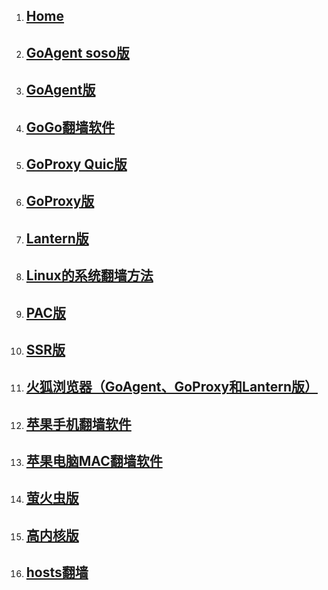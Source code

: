 1. ## [Home](https://github.com/Alvin9999/new-pac/wiki)
1. ## [GoAgent soso版](https://github.com/Alvin9999/new-pac/wiki/GoAgent-soso%E7%89%88)
1. ## [GoAgent版](https://github.com/Alvin9999/new-pac/wiki/GoAgent%E7%89%88)
1. ## [GoGo翻墙软件](https://github.com/Alvin9999/new-pac/wiki/GoGo%E7%BF%BB%E5%A2%99%E8%BD%AF%E4%BB%B6)
1. ## [GoProxy Quic版](https://github.com/Alvin9999/new-pac/wiki/GoProxy-Quic%E7%89%88)
1. ## [GoProxy版](https://github.com/Alvin9999/new-pac/wiki/GoProxy%E7%89%88)
1. ## [Lantern版](https://github.com/Alvin9999/new-pac/wiki/Lantern%E7%89%88)
1. ## [Linux的系统翻墙方法](https://github.com/Alvin9999/new-pac/wiki/Linux%E7%B3%BB%E7%BB%9F%E7%BF%BB%E5%A2%99%E6%96%B9%E6%B3%95)
1. ## [PAC版](https://github.com/Alvin9999/new-pac/wiki/PAC%E7%89%88)
1. ## [SSR版](https://github.com/Alvin9999/new-pac/wiki/SSR%E7%89%88)
1. ## [火狐浏览器（GoAgent、GoProxy和Lantern版）](https://github.com/Alvin9999/new-pac/wiki/%E7%81%AB%E7%8B%90%E6%B5%8F%E8%A7%88%E5%99%A8%EF%BC%88GoAgent%E3%80%81GoProxy%E5%92%8CLantern%E7%89%88%EF%BC%89)
1. ## [苹果手机翻墙软件](https://github.com/Alvin9999/new-pac/wiki/%E8%8B%B9%E6%9E%9C%E6%89%8B%E6%9C%BA%E7%BF%BB%E5%A2%99%E8%BD%AF%E4%BB%B6)
1. ## [苹果电脑MAC翻墙软件](https://github.com/Alvin9999/new-pac/wiki/%E8%8B%B9%E6%9E%9C%E7%94%B5%E8%84%91MAC%E7%BF%BB%E5%A2%99%E8%BD%AF%E4%BB%B6)
1. ## [萤火虫版](https://github.com/Alvin9999/new-pac/wiki/%E8%90%A4%E7%81%AB%E8%99%AB%E7%89%88)
1. ## [高内核版](https://github.com/Alvin9999/new-pac/wiki/%E9%AB%98%E5%86%85%E6%A0%B8%E7%89%88)
1. ## [hosts翻墙](https://github.com/racaljk/hosts)